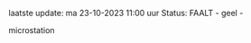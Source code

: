 laatste update: 
ma 23-10-2023 11:00   uur 
Status: FAALT - geel - 
<div class="service Y">microstation</div>